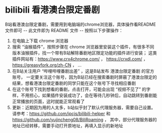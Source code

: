 # bilibili 看港澳台限定番剧
B站看港澳台限定番剧，需要用到电脑端的chrome浏览器，具体操作看README文件即可
-- 此文件即为 README 文件 --
按照以下步骤操作：
1. 在电脑上下载 chrome 浏览器
2. 搜索 “油猴插件”，按照步骤在 chrome 浏览器里安装这个插件，有很多不同版本油猴插件，找一个带有B站解除番剧地区限定功能的插件进行安装；
   这类插件网站有：https://www.crx4chrome.com/ ，
   https://crxdl.com/ ，
   https://greasyfork.org/zh-CN ，
   ...
3. 在B站关注用户 “哔哩哔哩番剧出差” ，这是B站发布 港澳台限定番剧 的官方账号，
   一定要关注这个账号，因为B站已经在搜索番剧时屏蔽了港澳台限定的结果，想看港澳台限定番剧的同学只能在这个账号下寻找相应番剧
4. 在这个账号下找到想看的番剧，点击打开，可能会出现 “视频不见了” 的字样，不用担心，如果插件安装成功了，会在等待几秒钟后，自动跳转到番剧能正常播放的页面，这时就能正常观看了
5. 更新：近期因为用的人太多，b站似乎封了默认代理服务器，需要自己设置。请参考：https://github.com/ipcjs/bilibili-helper 和 https://github.com/yujincheng08/BiliRoaming ，
   其中，部分代理服务器的地址已经转移，需要手动打开原地址，再填入显示的新地址
